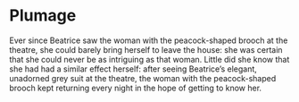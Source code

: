Plumage
=======
Ever since Beatrice saw the woman with the peacock-shaped brooch at the theatre, she could barely bring herself to leave the house: she was certain that she could never be as intriguing as that woman. Little did she know that she had had a similar effect herself: after seeing Beatrice’s elegant, unadorned grey suit at the theatre, the woman with the peacock-shaped brooch kept returning every night in the hope of getting to know her.
